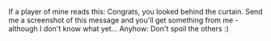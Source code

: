If a player of mine reads this:
Congrats, you looked behind the curtain.
Send me a screenshot of this message and you'll get something from me - although I don't know what yet...
Anyhow: Don't spoil the others :)
